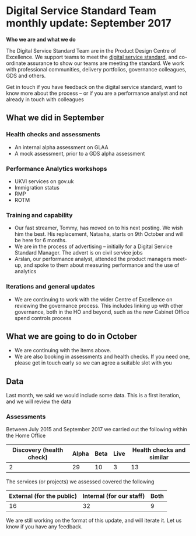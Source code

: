 # **Digital Service Standard Team monthly update: September 2017**

**Who we are and what we do**

The Digital Service Standard Team are in the Product Design Centre of Excellence. We support teams to meet the [digital service standard](https://www.gov.uk/service-manual/service-standard), and co-ordinate assurance to show our teams are meeting the standard. We work with professional communities, delivery portfolios, governance colleagues, GDS and others. 

Get in touch if you have feedback on the digital service standard, want to know more about the process – or if you are a performance analyst and not already in touch with colleagues

## What we did in September

### Health checks and assessments 
- An internal alpha assessment on GLAA
- A mock assessment, prior to a GDS alpha assessment

### Performance Analytics workshops
- UKVI services on gov.uk
- Immigration status
- RMP
- ROTM

### Training and capability
- Our fast streamer, Tommy, has moved on to his next posting. We wish him the best. His replacement, Natasha, starts on 9th October and will be here for 6 months. 
- We are in the process of advertising – initially for a Digital Service Standard Manager. The advert is on civil service jobs
- Arslan, our performance analyst, attended the product managers meet-up, and spoke to them about measuring performance and the use of analytics 

### Iterations and general updates
- We are continuing to work with the wider Centre of Excellence on reviewing the governance process. This includes linking up with other governance, both in the HO and beyond, such as the new Cabinet Office spend controls process

## What we are going to do in October 
- We are continuing with the items above. 
- We are also booking in assessments and health checks. If you need one, please get in touch early so we can agree a suitable slot with you

## Data

Last month, we said we would include some data. This is a first iteration, and we will review the data 

### Assessments

Between July 2015 and September 2017 we carried out the following within the Home Office

Discovery (health check) | Alpha | Beta | Live | Health checks and similar 
------------ | ------------- | ------------- | ------------- | -------------
2 | 29 | 10 | 3 | 13

The services (or projects) we assessed covered the following

External (for the public) | Internal (for our staff) | Both 
------------ | ------------- | -------------
16 | 32 | 9

We are still working on the format of this update, and will iterate it. Let us know if you have any feedback.  


